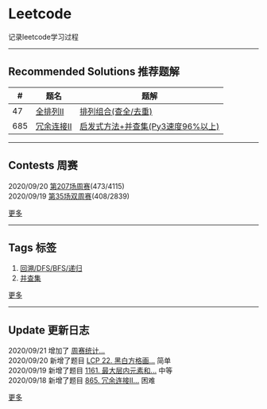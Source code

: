 # Leetcode
记录leetcode学习过程

---
## Recommended Solutions 推荐题解
| # | 题名 | 题解 |
| -- | -- | -- |
| 47 | [全排列II](https://github.com/Mathstarry/Leetcode/tree/master/problems/0047_permuteUnique) | [排列组合(查全/去重)](https://github.com/Mathstarry/Leetcode/blob/master/problems/0047_permuteUnique/ideas.md) |
| 685 | [冗余连接II](https://github.com/Mathstarry/Leetcode/tree/master/problems/0685_findRedundantDirectedConnection) | [启发式方法+并查集(Py3速度96%以上)](https://leetcode-cn.com/problems/redundant-connection-ii/solution/qi-fa-shi-fang-fa-bing-cha-ji-py3su-du-96yi-shang-/) |

---

## Contests 周赛
2020/09/20 [第207场周赛](https://github.com/Mathstarry/Leetcode/blob/master/contests/overview/weekly/weekly_207.md)(473/4115)  
2020/09/19 [第35场双周赛](https://github.com/Mathstarry/Leetcode/blob/master/contests/overview/biweekly/biweekly_035.md)(408/2839)

[更多](https://github.com/Mathstarry/Leetcode/blob/master/contests/overview/README.md)

---
## Tags 标签
1. [回溯/DFS/BFS/递归](https://github.com/Mathstarry/Leetcode/tree/master/tags/trackback_DFS_BFS_recursion)  
2. [并查集](https://github.com/Mathstarry/Leetcode/blob/master/tags/unionfind/README.md)

[更多](https://github.com/Mathstarry/Leetcode/tree/master/tags)

---
## Update 更新日志
2020/09/21 增加了 [周赛统计...](https://github.com/Mathstarry/Leetcode/blob/master/contests/overview/README.md)  
2020/09/20 新增了题目 [LCP 22. 黑白方格画...](https://github.com/Mathstarry/Leetcode/tree/master/leetcodeCup/LCP0022_paintingPlan) 简单  
2020/09/19 新增了题目 [1161. 最大层内元素和...](https://github.com/Mathstarry/Leetcode/tree/master/problems/1161_maxLevelSum) 中等  
2020/09/18 新增了题目 [865. 冗余连接II...](https://github.com/Mathstarry/Leetcode/blob/master/problems/0685_findRedundantDirectedConnection) 困难  

[更多](https://github.com/Mathstarry/Leetcode/blob/master/UPDATE.md#Update)
